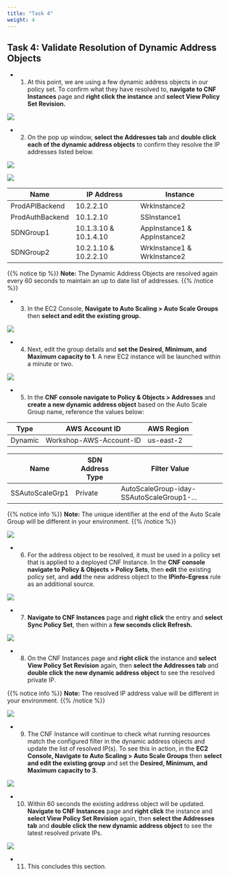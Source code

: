 ```yaml
---
title: "Task 4"
weight: 4
---
```



## Task 4: Validate Resolution of Dynamic Address Objects

- 1.  At this point, we are using a few dynamic address objects in our policy set. To confirm what they have resolved to, **navigate to CNF Instances** page and **right click the instance** and **select View Policy Set Revision.**

![](image-t4b-1.png)

- 2.  On the pop up window, **select the Addresses tab** and **double click each of the dynamic address objects** to confirm they resolve the IP addresses listed below.

![](image-t4b-2.png)

![](image-t4b-3.png)

Name | IP Address | Instance
---|---|---
ProdAPIBackend | 10.2.2.10 | WrkInstance2
ProdAuthBackend | 10.1.2.10 | SSInstance1
SDNGroup1 | 10.1.3.10 & 10.1.4.10 | AppInstance1 & AppInstance2
SDNGroup2 | 10.2.1.10 & 10.2.2.10 | WrkInstance1 & WrkInstance2

{{% notice tip %}}
**Note:** The Dynamic Address Objects are resolved again every 60 seconds to maintain an up to date list of addresses.
{{% /notice %}}

- 3.  In the EC2 Console, **Navigate to Auto Scaling > Auto Scale Groups** then **select and edit the existing group.**

![](image-t4b-4.png)

- 4.  Next, edit the group details and **set the Desired, Minimum, and Maximum capacity to 1**. A new EC2 instance will be launched within a minute or two.

![](image-t4b-5.png)

- 5.  In the **CNF console navigate to Policy & Objects > Addresses** and **create a new dynamic address object** based on the Auto Scale Group name, reference the values below:

Type | AWS Account ID | AWS Region
---|---|---
Dynamic | Workshop-AWS-Account-ID | us-east-2

Name | SDN Address Type | Filter Value
---|---|---
SSAutoScaleGrp1 | Private | AutoScaleGroup-iday-SSAutoScaleGroup1-...

{{% notice info %}}
**Note:** The unique identifier at the end of the Auto Scale Group will be different in your environment.
{{% /notice %}}

![](image-t4b-6.png)

- 6.  For the address object to be resolved, it must be used in a policy set that is applied to a deployed CNF Instance. In the **CNF console navigate to Policy & Objects > Policy Sets**, then **edit** the existing policy set, and **add** the new address object to the **IPinfo-Egress** rule as an additional source.

![](image-t4b-7.png)

- 7.  **Navigate to CNF Instances** page and **right click** the entry and **select Sync Policy Set**, then within a **few seconds click Refresh.**

![](image-t4b-8.png)

- 8.  On the CNF Instances page and **right click** the instance and **select View Policy Set Revision** again, then **select the Addresses tab** and **double click the new dynamic address object** to see the resolved private IP.

{{% notice info %}}
**Note:** The resolved IP address value will be different in your environment.
{{% /notice %}}

![](image-t4b-9.png)

- 9.  The CNF Instance will continue to check what running resources match the configured filter in the dynamic address objects and update the list of resolved IP(s). To see this in action, in the **EC2 Console, Navigate to Auto Scaling > Auto Scale Groups** then **select and edit the existing group** and set the **Desired, Minimum, and Maximum capacity to 3**.

![](image-t4b-10.png)

- 10.  Within 60 seconds the existing address object will be updated. **Navigate to CNF Instances** page and **right click** the instance and **select View Policy Set Revision** again, then **select the Addresses tab** and **double click the new dynamic address object** to see the latest resolved private IPs.

![](image-t4b-11.png)

- 11. This concludes this section.
